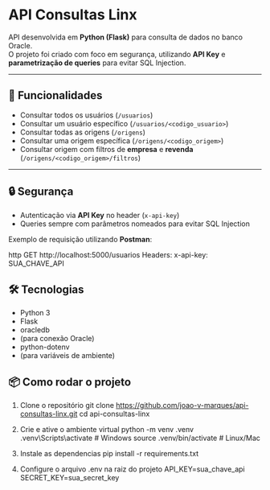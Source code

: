 # API Consultas Linx

API desenvolvida em **Python (Flask)** para consulta de dados no banco Oracle.  
O projeto foi criado com foco em segurança, utilizando **API Key** e **parametrização de queries** para evitar SQL Injection.

---

## 🚀 Funcionalidades

- Consultar todos os usuários (`/usuarios`)
- Consultar um usuário específico (`/usuarios/<codigo_usuario>`)
- Consultar todas as origens (`/origens`)
- Consultar uma origem específica (`/origens/<codigo_origem>`)
- Consultar origem com filtros de **empresa** e **revenda** (`/origens/<codigo_origem>/filtros`)

---

## 🔒 Segurança

- Autenticação via **API Key** no header (`x-api-key`)
- Queries sempre com parâmetros nomeados para evitar SQL Injection  

Exemplo de requisição utilizando **Postman**:

http
GET http://localhost:5000/usuarios
Headers:
  x-api-key: SUA_CHAVE_API

## 🛠️ Tecnologias
  - Python 3
  - Flask
  - oracledb
  - (para conexão Oracle)
  - python-dotenv
  - (para variáveis de ambiente)

## 📦 Como rodar o projeto

1. Clone o repositório
  git clone https://github.com/joao-v-marques/api-consultas-linx.git
  cd api-consultas-linx

2. Crie e ative o ambiente virtual
  python -m venv .venv
  .venv\Scripts\activate   # Windows
  source .venv/bin/activate # Linux/Mac

3. Instale as dependencias
  pip install -r requirements.txt

4. Configure o arquivo .env na raiz do projeto
  API_KEY=sua_chave_api
  SECRET_KEY=sua_secret_key
